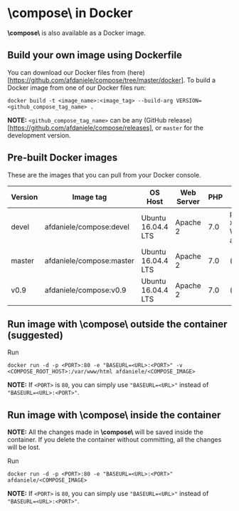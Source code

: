 # \\compose\\ in Docker

**\\compose\\** is also available as a Docker image.


## Build your own image using Dockerfile

You can download our Docker files from (here)[https://github.com/afdaniele/compose/tree/master/docker].
To build a Docker image from one of our Docker files run:

`docker build -t <image_name>:<image_tag> --build-arg VERSION=<github_compose_tag_name> .`

**NOTE:** `<github_compose_tag_name>` can be any (GitHub release)[https://github.com/afdaniele/compose/releases],
or `master` for the development version.


## Pre-built Docker images

These are the images that you can pull from your Docker console.

| Version   | Image tag                     | OS Host               | Web Server    | PHP   | Debug tools   |
| ----------|-------------------------------|-----------------------|---------------|-------|---------------|
| devel     | afdaniele/compose:devel       | Ubuntu 16.04.4 LTS    | Apache 2      | 7.0   | phpinfo, xDebug, WebGrind, apc.php |
| master    | afdaniele/compose:master      | Ubuntu 16.04.4 LTS    | Apache 2      | 7.0   | (none)        |
| v0.9      | afdaniele/compose:v0.9        | Ubuntu 16.04.4 LTS    | Apache 2      | 7.0   | (none)        |


## Run image with \\compose\\ outside the container (suggested)

Run

`docker run -d -p <PORT>:80 -e "BASEURL=<URL>:<PORT>" -v <COMPOSE_ROOT_HOST>:/var/www/html afdaniele/<COMPOSE_IMAGE>`

**NOTE:** If `<PORT>` is `80`, you can simply use `"BASEURL=<URL>"` instead of `"BASEURL=<URL>:<PORT>"`.


## Run image with \\compose\\ inside the container

**NOTE:** All the changes made in **\\compose\\** will be saved inside the container. If you delete the container without committing, all the changes will be lost.

Run

`docker run -d -p <PORT>:80 -e "BASEURL=<URL>:<PORT>" afdaniele/<COMPOSE_IMAGE>`

**NOTE:** If `<PORT>` is `80`, you can simply use `"BASEURL=<URL>"` instead of `"BASEURL=<URL>:<PORT>"`.
